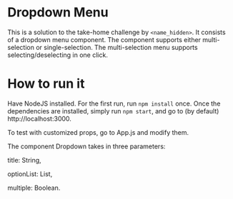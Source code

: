 # Dropdown Menu

This is a solution to the take-home challenge by `<name_hidden>`. It consists of a dropdown menu component. The component supports either multi-selection or single-selection. The multi-selection menu supports selecting/deselecting in one click.

# How to run it
Have NodeJS installed. For the first run, run `npm install` once. Once the dependencies are installed, simply run `npm start`, and go to (by default) http://localhost:3000.

To test with customized props, go to App.js and modify them.

The component Dropdown takes in three parameters:

title: String,

optionList: List<String>,

multiple: Boolean.

